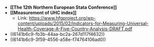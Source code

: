 - **[[The 12th Northern European Stata Conference]]**
- **[[Measurement of UHC index]]**
	- Link: https://www.hfgproject.org/wp-content/uploads/2015/02/Indicators-for-Measuring-Universal-Health-Coverage-A-Five-Country-Analysis-DRAFT.pdf
- ((6141b6c9-fb3b-44aa-bc2a-267d117f4632))
- ((6141b6c9-3f59-4556-a58e-f74764106ad0))